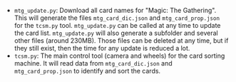
 * `mtg_update.py`: Download all card names for "Magic: The Gathering".  This will
  generate the files `mtg_card_dic.json` and `mtg_card_prop.json` for the `tcsm.py` tool.
  `mtg_update.py`  can be called at any time to update the card list.
  `mtg_update.py` will also generate a subfolder and several other files (around 230MB). 
   Those files
   can be deleted at any time, but if they still exist, then the time for any update is 
   reduced a lot. 
 *  `tcsm.py`: The main control tool (camera and wheels) for the card sorting machine. 
  It will read data from `mtg_card_dic.json` and `mtg_card_prop.json` to identify and sort
  the cards.
  